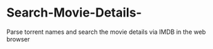 # Search-Movie-Details-
Parse torrent names and search the movie details via IMDB in the web browser
